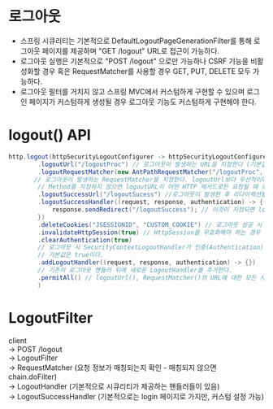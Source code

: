 # 로그아웃
* 스프링 시큐리티는 기본적으로 DefaultLogoutPageGenerationFilter를 통해 로그아웃 페이지를 제공하며 "GET /logout" URL로 접근이 가능하다.
* 로그아웃 실행은 기본적으로 "POST /logout" 으로만 가능하나 CSRF 기능을 비활성화할 경우 혹은 RequestMatcher를 사용할 경우 GET, PUT, DELETE 모두 가능하다.
* 로그아웃 필터를 거치지 않고 스프링 MVC에서 커스텀하게 구현할 수 있으며 로그인 페이지가 커스텀하게 생성될 경우 로그아웃 기능도 커스텀하게 구현해야 한다.

# logout() API
```java
http.logout(httpSecurityLogoutConfigurer -> httpSecurityLogoutConfigurer
        .logoutUrl("/logoutProc") // 로그아웃이 발생하는 URL을 지정한다 (기본값은 "/logout"이다)
        .logoutRequestMatcher(new AntPathRequestMatcher("/logoutProc", "POST"))
       // 로그아웃이 발생하는 RequestMatcher을 지정한다. logoutUrl보다 우선적이다.
        // Method를 지정하지 않으면 logoutURL이 어떤 HTTP 메서드로든 요청될 때 로그아웃할 수 있다.
        .logoutSuccessUrl("/logoutSucess") //로그아웃이 발생한 후 리다이렉션될 URL이다. 기본값은 "/login?logout"이다.
        .logoutSuccessHandler((request, response, authentication) -> { // 사용할 LogoutSuccessHandler를 설정한다.
            response.sendRedirect("/logoutSuccess"); // 이것이 지정되면 logoutSuccessUrl(String)은 무시된다.
        })
        .deleteCookies("JSESSIONID", "CUSTOM_COOKIE") // 로그아웃 성공 시 제거될 쿠키의 이름을 지정할 수 있다.
        .invalidateHttpSession(true) // HttpSession을 무효화해야 하는 경우 true(기본값), 그렇지 않으면 false이다.
        .clearAuthentication(true) 
        // 로그아웃 시 SecurityContextLogoutHandler가 인증(Authentication)을 삭제해야 하는지 여부를 명시한다.
        // 기본값은 true이다.
        .addLogoutHandler((request, response, authentication) -> {}) 
        // 기존의 로그아웃 핸들러 뒤에 새로운 LogoutHandler를 추가한다.
        .permitAll() // logoutUrl(), RequestMatcher()의 URL에 대한 모든 사용자의 접근을 허용함
        )
```

# LogoutFilter

client  
-> POST /logout  
-> LogoutFilter  
-> RequestMatcher (요청 정보가 매칭되는지 확인 - 매칭되지 않으면 chain.doFilter)  
-> LogoutHandler (기본적으로 시큐리티가 제공하는 핸들러들이 있음)  
-> LogoutSuccessHandler (기본적으로는 login 페이지로 가지만, 커스텀 설정 가능)
